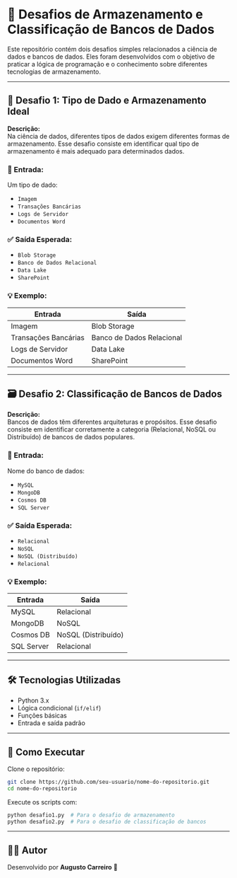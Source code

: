 # 💾 Desafios de Armazenamento e Classificação de Bancos de Dados

Este repositório contém dois desafios simples relacionados a ciência de dados e bancos de dados. Eles foram desenvolvidos com o objetivo de praticar a lógica de programação e o conhecimento sobre diferentes tecnologias de armazenamento.

---

## 📌 Desafio 1: Tipo de Dado e Armazenamento Ideal

**Descrição:**  
Na ciência de dados, diferentes tipos de dados exigem diferentes formas de armazenamento. Esse desafio consiste em identificar qual tipo de armazenamento é mais adequado para determinados dados.

### 🧠 Entrada:
Um tipo de dado:

- `Imagem`
- `Transações Bancárias`
- `Logs de Servidor`
- `Documentos Word`

### ✅ Saída Esperada:
- `Blob Storage`
- `Banco de Dados Relacional`
- `Data Lake`
- `SharePoint`

### 💡 Exemplo:

| Entrada                | Saída                    |
|------------------------|--------------------------|
| Imagem                 | Blob Storage             |
| Transações Bancárias   | Banco de Dados Relacional|
| Logs de Servidor       | Data Lake                |
| Documentos Word        | SharePoint               |

---

## 🗃️ Desafio 2: Classificação de Bancos de Dados

**Descrição:**  
Bancos de dados têm diferentes arquiteturas e propósitos. Esse desafio consiste em identificar corretamente a categoria (Relacional, NoSQL ou Distribuído) de bancos de dados populares.

### 🧠 Entrada:
Nome do banco de dados:

- `MySQL`
- `MongoDB`
- `Cosmos DB`
- `SQL Server`

### ✅ Saída Esperada:
- `Relacional`
- `NoSQL`
- `NoSQL (Distribuído)`
- `Relacional`

### 💡 Exemplo:

| Entrada     | Saída               |
|-------------|---------------------|
| MySQL       | Relacional          |
| MongoDB     | NoSQL               |
| Cosmos DB   | NoSQL (Distribuído) |
| SQL Server  | Relacional          |

---

## 🛠️ Tecnologias Utilizadas

- Python 3.x
- Lógica condicional (`if/elif`)
- Funções básicas
- Entrada e saída padrão

---

## 🚀 Como Executar

Clone o repositório:

```bash
git clone https://github.com/seu-usuario/nome-do-repositorio.git
cd nome-do-repositorio
```

Execute os scripts com:

```bash
python desafio1.py  # Para o desafio de armazenamento
python desafio2.py  # Para o desafio de classificação de bancos
```

---


## 👨‍💻 Autor

Desenvolvido por **Augusto Carreiro** 🧠  
